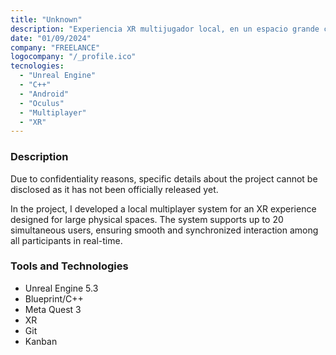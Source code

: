 ```yaml
---
title: "Unknown"
description: "Experiencia XR multijugador local, en un espacio grande compartido."
date: "01/09/2024"
company: "FREELANCE"
logocompany: "/_profile.ico"
tecnologies:
  - "Unreal Engine"
  - "C++"
  - "Android"
  - "Oculus"
  - "Multiplayer"
  - "XR"
---
```


### Description

Due to confidentiality reasons, specific details about the project cannot be disclosed as it has not been officially released yet.

In the project, I developed a local multiplayer system for an XR experience designed for large physical spaces. The system supports up to 20 simultaneous users, ensuring smooth and synchronized interaction among all participants in real-time.

### Tools and Technologies

- Unreal Engine 5.3
- Blueprint/C++
- Meta Quest 3
- XR
- Git
- Kanban

